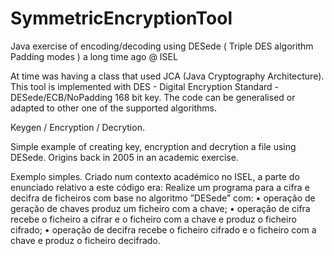 # SymmetricEncryptionTool
Java exercise of encoding/decoding using DESede ( Triple DES algorithm Padding modes ) a long time ago @ ISEL

At time was having a class that used JCA (Java Cryptography Architecture). This tool is implemented with DES - Digital Encryption Standard - DESede/ECB/NoPadding 168 bit key. The code can be generalised or adapted to other one of the supported algorithms.
 
Keygen / Encryption / Decrytion.

Simple example of creating key, encryption and decrytion a file using DESede. Origins back in 2005 in an academic exercise.

Exemplo simples. Criado num contexto académico no ISEL, a parte do enunciado relativo a este código era: 
Realize um programa para a cifra e decifra de ficheiros com base no algoritmo ”DESede” com:
• operação de geração de chaves produz um ficheiro com a chave;
• operação de cifra recebe o ficheiro a cifrar e o ficheiro com a chave e produz o ficheiro cifrado;
• operação de decifra recebe o ficheiro cifrado e o ficheiro com a chave e produz o ficheiro decifrado.
